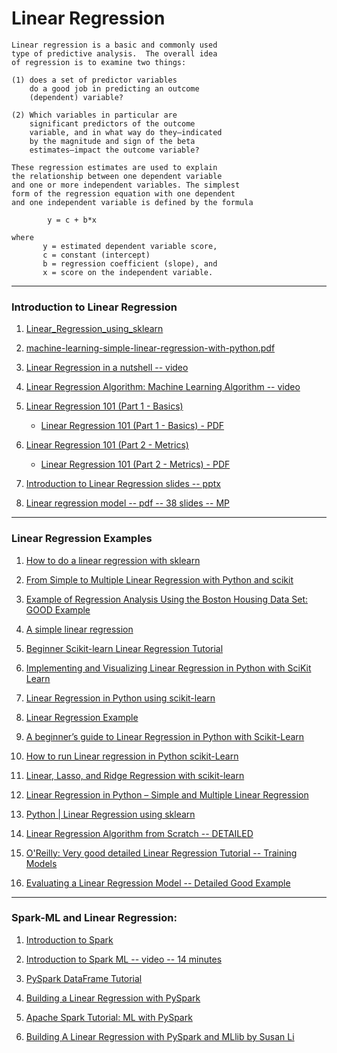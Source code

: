# Linear Regression

````
Linear regression is a basic and commonly used 
type of predictive analysis.  The overall idea 
of regression is to examine two things: 

(1) does a set of predictor variables 
    do a good job in predicting an outcome 
    (dependent) variable?  
    
(2) Which variables in particular are 
    significant predictors of the outcome 
    variable, and in what way do they–indicated 
    by the magnitude and sign of the beta 
    estimates–impact the outcome variable?  
    
These regression estimates are used to explain 
the relationship between one dependent variable 
and one or more independent variables. The simplest 
form of the regression equation with one dependent 
and one independent variable is defined by the formula

        y = c + b*x
        
where 
       y = estimated dependent variable score, 
       c = constant (intercept)
       b = regression coefficient (slope), and 
       x = score on the independent variable.
````

-----

### Introduction to Linear Regression
1. [Linear_Regression_using_sklearn](./Linear_Regression_using_sklearn.pdf)

2. [machine-learning-simple-linear-regression-with-python.pdf](machine-learning-simple-linear-regression-with-python.pdf)

3. [Linear Regression in a nutshell -- video](https://www.youtube.com/watch?v=OtgmQvE5gug)

4. [Linear Regression Algorithm: Machine Learning Algorithm -- video](https://www.youtube.com/watch?v=E5RjzSK0fvY)

5.  [Linear Regression 101 (Part 1 - Basics)](https://dziganto.github.io/data%20science/linear%20regression/machine%20learning/python/Linear-Regression-101-Basics/)
	* [Linear Regression 101 (Part 1 - Basics) - PDF](./Linear_Regression_101_Part1_Basics.pdf)

6. [Linear Regression 101 (Part 2 - Metrics)](https://dziganto.github.io/data%20science/linear%20regression/machine%20learning/python/Linear-Regression-101-Metrics/)
	* [Linear Regression 101 (Part 2 - Metrics) - PDF](./Linear_Regression_101_Part2_Metrics.pdf)

7. [Introduction to Linear Regression slides -- pptx](./Introduction_to_Linear_Regression_slides.pptx)

8. [Linear regression model -- pdf -- 38 slides -- MP](./Linear-regression-model.pdf)
-----

### Linear Regression Examples

1. [How to do a linear regression with sklearn](https://tutorials.technology/tutorials/19-how-to-do-a-regression-with-sklearn.html)

2. [From Simple to Multiple Linear Regression with Python and scikit](https://sweetcode.io/simple-multiple-linear-regression-python-scikit/)

3. [Example of Regression Analysis Using the Boston Housing Data Set: GOOD Example](http://facweb.cs.depaul.edu/mobasher/classes/CSC478/Notes/IPython%20Notebook%20-%20Regression.html)

4. [A simple linear regression](https://scipy-lectures.org/packages/scikit-learn/auto_examples/plot_linear_regression.html)

5. [Beginner Scikit-learn Linear Regression Tutorial](https://www.kaggle.com/andyxie/beginner-scikit-learn-linear-regression-tutorial)

6. [Implementing and Visualizing Linear Regression in Python with SciKit Learn](https://becominghuman.ai/implementing-and-visualizing-linear-regression-in-python-with-scikit-learn-a073768dc688)
  
7. [Linear Regression in Python using scikit-learn](http://benalexkeen.com/linear-regression-in-python-using-scikit-learn/)

8. [Linear Regression Example](https://scikit-learn.org/stable/auto_examples/linear_model/plot_ols.html)

9. [A beginner’s guide to Linear Regression in Python with Scikit-Learn](https://towardsdatascience.com/a-beginners-guide-to-linear-regression-in-python-with-scikit-learn-83a8f7ae2b4f)

10. [How to run Linear regression in Python scikit-Learn](https://bigdata-madesimple.com/how-to-run-linear-regression-in-python-scikit-learn/)

11. [Linear, Lasso, and Ridge Regression with scikit-learn](https://www.pluralsight.com/guides/linear-lasso-ridge-regression-scikit-learn)

12. [Linear Regression in Python – Simple and Multiple Linear Regression](https://intellipaat.com/blog/what-is-linear-regression/)

13. [Python | Linear Regression using sklearn](https://www.geeksforgeeks.org/python-linear-regression-using-sklearn/)

14. [Linear Regression Algorithm from Scratch -- DETAILED](https://www.edureka.co/blog/linear-regression-in-python/)

15. [O'Reilly: Very good detailed Linear Regression Tutorial -- Training Models](https://www.oreilly.com/library/view/hands-on-machine-learning/9781491962282/ch04.html)

16. [Evaluating a Linear Regression Model -- Detailed Good Example](https://www.ritchieng.com/machine-learning-evaluate-linear-regression-model/)

-----

### Spark-ML and  Linear Regression: 

1. [Introduction to Spark](./docs/intro_to_spark_databricks.pdf)

2. [Introduction to Spark ML -- video -- 14 minutes](https://www.youtube.com/watch?v=32q7Gn9XjiU)

3. [PySpark DataFrame Tutorial](https://www.edureka.co/blog/pyspark-dataframe-tutorial/)

4. [Building a Linear Regression with PySpark](building-a-linear-regression-with-pyspark-and-mllib.pdf)

5. [Apache Spark Tutorial: ML with PySpark](https://www.datacamp.com/community/tutorials/apache-spark-tutorial-machine-learning)
	  
6. [Building A Linear Regression with PySpark and MLlib by Susan Li](https://towardsdatascience.com/building-a-linear-regression-with-pyspark-and-mllib-d065c3ba246a)

